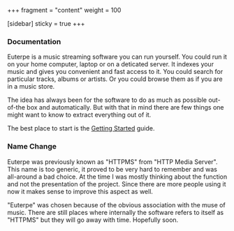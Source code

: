 +++
fragment = "content"
weight = 100

[sidebar]
  sticky = true
+++

### Documentation

Euterpe is a music streaming software you can run yourself. You could run it on your home computer, laptop or on a deticated server. It indexes your music and gives you convenient and fast access to it. You could search for particular tracks, albums or artists. Or you could browse them as if you are in a music store.

The idea has always been for the software to do as much as possible out-of-the box and automatically. But with that in mind there are few things one might want to know to extract everything out of it.

The best place to start is the [Getting Started](/docs/getting-started) guide.

### Name Change

Euterpe was previously known as "HTTPMS" from "HTTP Media Server". This name is too generic, it proved to be very hard to remember and was all-around a bad choice. At the time I was mostly thinking about the function and not the presentation of the project. Since there are more people using it now it makes sense to improve this aspect as well.

"Euterpe" was chosen because of the obvious association with the muse of music. There are still places where internally the software refers to itself as "HTTPMS" but they will go away with time. Hopefully soon.
